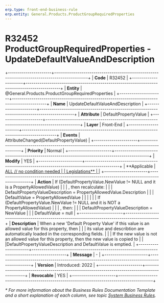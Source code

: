 ```yaml
---
erp.type: front-end-business-rule
erp.entity: General.Products.ProductGroupRequiredProperties
---
```


# R32452 ProductGroupRequiredProperties - UpdateDefaultValueAndDescription
+----------------------+-----------------------------------------------------------------------------------------------+
| **Code**             | R32452                                                                                        |
+----------------------+-----------------------------------------------------------------------------------------------+
| **Entity**           | @General.Products.ProductGroupRequiredProperties                                              |
+----------------------+-----------------------------------------------------------------------------------------------+
| **Name**             | UpdateDefaultValueAndDescription                                                              |
+----------------------+-----------------------------------------------------------------------------------------------+
| **Attribute**        | DefaultPropertyValue                                                                          |
+----------------------+-----------------------------------------------------------------------------------------------+
| **Layer**            | Front-End                                                                                     |
+----------------------+-----------------------------------------------------------------------------------------------+
| **Events**           | AttributeChanged(DefaultPropertyValue)                                                        |
+----------------------+-----------------------------------------------------------------------------------------------+
| **Priority**         | Normal                                                                                        |
+----------------------+-----------------------------------------------------------------------------------------------+
| **Modify**           | YES                                                                                           |
+----------------------+-----------------------------------------------------------------------------------------------+
| **Applicable         | [ALL // no condition needed                                                                   |
| Legislations**       | ](xref:applicable-legislations)                                                               |
+----------------------+-----------------------------------------------------------------------------------------------+
| **Action**           | If (DefaultPropertyValue.NewValue != NULL and it is a PropertyAllowedValue)                   |
|                      | , then recalculate:                                                                           |
|                      | DefaultPropertyValueDescription =  PropertyAllowedValue.Description                           |
|                      | DefaultValue = PropertyAllowedValue                                                           |
|                      |                                                                                               |
|                      | If (DefaultPropertyValue.NewValue != NULL and it is NOT a PropertyAllowedValue)               |
|                      | , then:                                                                                       |
|                      | DefaultPropertyValueDescription = NewValue                                                    |
|                      | DefaultValue = null                                                                           |
+----------------------+-----------------------------------------------------------------------------------------------+
| **Description**      | When a new 'Default Property Value' if this value is an allowed value for this property, then |
|                      | its value and describtion are automatically loaded in the corresponding fields.               |
|                      | If the new value is not an allowed value for this property, then the new value is copied to   |
|                       |DefaultPropertyValueDescription and DefaultValue is emptied.                                  |
+----------------------+-----------------------------------------------------------------------------------------------+
| **Message**          | -                                                                                            |
+----------------------+-----------------------------------------------------------------------------------------------+
| **Version**          | Introduced: 2022                                                                              |
+----------------------+-----------------------------------------------------------------------------------------------+
| **Revocable**        | YES                                                                                           |
+----------------------+-----------------------------------------------------------------------------------------------+

*\* For more information about the Business Rules Documentation Template and a short explanation of each column, see
topic [System Business Rules](../templates/template-description-system-business-rules.md).*
